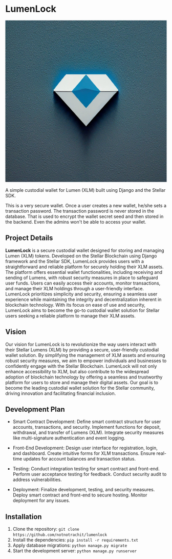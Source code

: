 # LumenLock

![Logo](logo.jpg)

A simple custodial wallet for Lumen (XLM) built using Django and the Stellar SDK.

This is a very secure wallet. Once a user creates a new wallet, he/she sets a transaction password. The transaction password is never stored in the database. That is used to encrypt the wallet secret seed and then stored in the backend. Even the admins won't be able to access your wallet. 


## Project Details
**LumenLock** is a secure custodial wallet designed for storing and managing Lumen (XLM) tokens. Developed on the Stellar Blockchain using Django framework and the Stellar SDK, LumenLock provides users with a straightforward and reliable platform for securely holding their XLM assets. The platform offers essential wallet functionalities, including receiving and sending of Lumens, with robust security measures in place to safeguard user funds. Users can easily access their accounts, monitor transactions, and manage their XLM holdings through a user-friendly interface. LumenLock prioritizes simplicity and security, ensuring a seamless user experience while maintaining the integrity and decentralization inherent in blockchain technology. With its focus on ease of use and security, LumenLock aims to become the go-to custodial wallet solution for Stellar users seeking a reliable platform to manage their XLM assets.

## Vision
Our vision for LumenLock is to revolutionize the way users interact with their Stellar Lumens (XLM) by providing a secure, user-friendly custodial wallet solution. By simplifying the management of XLM assets and ensuring robust security measures, we aim to empower individuals and businesses to confidently engage with the Stellar Blockchain. LumenLock will not only enhance accessibility to XLM, but also contribute to the widespread adoption of blockchain technology by offering a seamless and trustworthy platform for users to store and manage their digital assets. Our goal is to become the leading custodial wallet solution for the Stellar community, driving innovation and facilitating financial inclusion.

## Development Plan
- Smart Contract Development:
    Define smart contract structure for user accounts, transactions, and security.
    Implement functions for deposit, withdrawal, and transfer of Lumens (XLM).
    Integrate security measures like multi-signature authentication and event logging.

- Front-End Development:
    Design user interface for registration, login, and dashboard.
    Create intuitive forms for XLM transactions.
    Ensure real-time updates for account balances and transaction status.

- Testing:
    Conduct integration testing for smart contract and front-end.
    Perform user acceptance testing for feedback.
    Conduct security audit to address vulnerabilities.

- Deployment:
    Finalize development, testing, and security measures.
    Deploy smart contract and front-end to secure hosting.
    Monitor deployment for any issues.

## Installation

1. Clone the repository: `git clone https://github.com/notnotrachit/lumenlock`
2. Install the dependencies: `pip install -r requirements.txt`
3. Apply database migrations: `python manage.py migrate`
4. Start the development server: `python manage.py runserver`